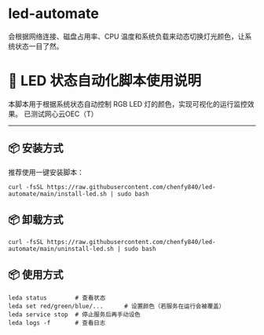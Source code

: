 # led-automate
会根据网络连接、磁盘占用率、CPU 温度和系统负载来动态切换灯光颜色，让系统状态一目了然。

# 🌟 LED 状态自动化脚本使用说明

本脚本用于根据系统状态自动控制 RGB LED 灯的颜色，实现可视化的运行监控效果。
已测试网心云OEC（T）

---

## 📦 安装方式

推荐使用一键安装脚本：

```shell
curl -fsSL https://raw.githubusercontent.com/chenfy840/led-automate/main/install-led.sh | sudo bash
```

## 📦 卸载方式

```shell
curl -fsSL https://raw.githubusercontent.com/chenfy840/led-automate/main/uninstall-led.sh | sudo bash
```

## 📦 使用方式

```shell
leda status        # 查看状态
leda set red/green/blue/...      # 设置颜色（若服务在运行会被覆盖）
leda service stop  # 停止服务后再手动设色
leda logs -f       # 查看日志
```
